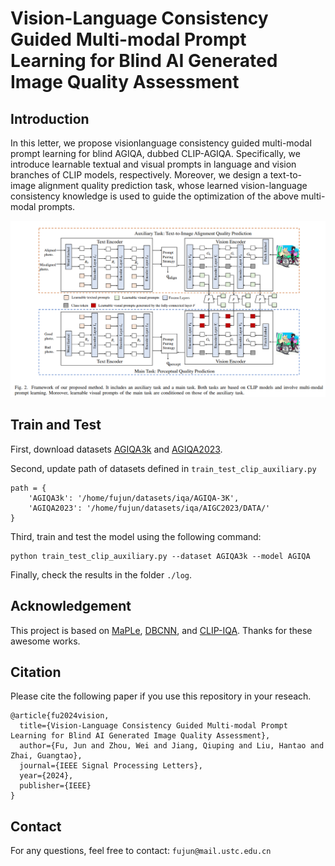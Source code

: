# Vision-Language Consistency Guided Multi-modal Prompt Learning for Blind AI Generated Image Quality Assessment

## Introduction
In this letter, we propose visionlanguage consistency guided multi-modal prompt learning for blind AGIQA, dubbed CLIP-AGIQA. Specifically, we introduce learnable textual and visual prompts in language and vision branches of CLIP models, respectively. Moreover, we design a text-to-image alignment quality prediction task, whose learned vision-language consistency knowledge is used to guide the optimization of the above multi-modal prompts. 

![xx](./fig/framework.png)

## Train and Test
First, download datasets [AGIQA3k](https://drive.google.com/file/d/1zpIuzdiPk5PIPdpXrfZb3Xq09PpJ-8iO/view?usp=drive_link) and [AGIQA2023](https://drive.google.com/file/d/1P91jp6D0LzEx1Y3Cu0M0AqIU3GlvR8ML/view?usp=drive_link).

Second, update path of datasets defined in ```train_test_clip_auxiliary.py```

```
path = {
    'AGIQA3k': '/home/fujun/datasets/iqa/AGIQA-3K',
    'AGIQA2023': '/home/fujun/datasets/iqa/AIGC2023/DATA/'
}
```

Third, train and test the model using the following command:
```
python train_test_clip_auxiliary.py --dataset AGIQA3k --model AGIQA
```
Finally, check the results in the folder `./log`.

## Acknowledgement
This project is based on [MaPLe](https://github.com/muzairkhattak/multimodal-prompt-learning), [DBCNN](https://github.com/zwx8981/DBCNN-PyTorch), and [CLIP-IQA](https://github.com/IceClear/CLIP-IQA). Thanks for these awesome works.

## Citation
Please cite the following paper if you use this repository in your reseach.
```
@article{fu2024vision,
  title={Vision-Language Consistency Guided Multi-modal Prompt Learning for Blind AI Generated Image Quality Assessment},
  author={Fu, Jun and Zhou, Wei and Jiang, Qiuping and Liu, Hantao and Zhai, Guangtao},
  journal={IEEE Signal Processing Letters},
  year={2024},
  publisher={IEEE}
}
```
## Contact
For any questions, feel free to contact: `fujun@mail.ustc.edu.cn`
